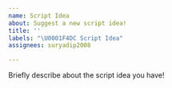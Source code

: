 ```yaml
---
name: Script Idea
about: Suggest a new script idea!
title: ''
labels: "\U0001F4DC Script Idea"
assignees: suryadip2008

---
```


Briefly describe about the script idea you have!
